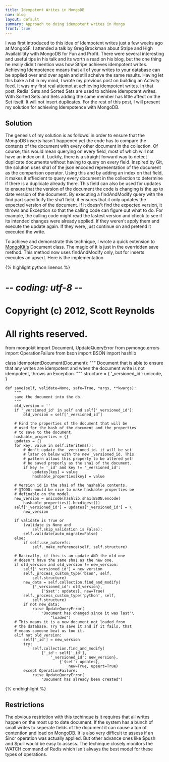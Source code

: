 ```yaml
---
title: Idempotent Writes in MongoDB
nav: blog
layout: default
summary: Approach to doing idempotent writes in Mongo
front: true
---
```

I was first introduced to this idea of Idempotent writes just a few weeks ago at MongoSF. I attended a talk by Greg Brockman about Stripe and High Availablitity with MongoDB for Fun and Profit. There were several interesting and useful tips in his talk and its worth a read on his blog, but the one thing he really didn't mention was how Stripe achieves idempotent writes. Achieving Idempotence means that all of your writes to your database can be applied over and over again and still acheive the same results. Having let this bake a bit in my mind, I wrote my previous post on building an Activity feed. It was my first real attempt at achieving idempotent writes. In that post, Redis' Sets and Sorted Sets are used to achieve idempotent writes. With Sorted Sets and Sets adding the same member has little affect on the Set itself. It will not insert duplicates. For the rest of this post, I will present my solution for achieving Idempotence with MongoDB.

Solution
--------

The genesis of my solution is as follows: in order to ensure that the MongoDB inserts hasn't happened yet the code has to compare the contents of the document with every other document in the collection. Of course, this would mean querying on every field, most of which will not have an index on it. Luckily, there is a straight forward way to detect duplicate documents without having to query on every field. Inspired by Git, the solution uses sha1 of the json encoded representation of the document as the comparison operator. Using this and by adding an index on that field, it makes it effiecient to query every document in the collection to determine if there is a duplicate already there. This field can also be used for updates to ensure that the version of the document the code is changing is the up to date version of the document. By executing a findAndModify query with the find part specificify the sha1 field, it ensures that it only updates the expected version of the document. If it doesn't find the expected version, it throws and Exception so that the calling code can figure out what to do. For example, the calling code might read the lastest version and check to see if its intended changes were already applied. If they weren't apply them and execute the update again. If they were, just continue on and pretend it executed the write.

To achieve and demonstrate this technique, I wrote a quick extension to [MongoKit's](http://namlook.github.io/mongokit/) Document class. The magic of it is just in the overridden save method. This method now uses findAndModify only, but for inserts executes an upsert. Here is the implementation

{% highlight python linenos %}
# -*- coding: utf-8 -*-
# Copyright (c) 2012, Scott Reynolds
# All rights reserved.

from mongokit import Document, UpdateQueryError
from pymongo.errors import OperationFailure
from bson import BSON
import hashlib

class IdempotentDocument(Document):
    """
    Document that is able to ensure that any writes are
    idempotent and when the document write is not
    idempotent, throws an Exception.
    """
    structure = {
        '_versioned_id': unicode,
    }

    def save(self, validate=None, safe=True, *args, **kwargs):
        """
        save the document into the db.
        """
        old_version = ''
        if '_versioned_id' in self and self['_versioned_id']:
            old_version = self['_versioned_id']

        # Find the properties of the document that will be
        # used for the hash of the document and the properties
        # to save to the document.
        hashable_properties = {}
        updates = {}
        for key, value in self.iteritems():
            # don't update the _versioned_id. it will be set
            # later on below with the new _versioned_id. This
            # pattern allows this property to be altered yet!
            # be saved properly as the sha1 of the document.
            if key != '_id' and key != '_versioned_id':
                updates[key] = value
                hashable_properties[key] = value

        # Version id is the sha1 of the hashable contents.
        # @TODO: would be nice to make hashable properties be
        # definable on the model.
        new_version = unicode(hashlib.sha1(BSON.encode(
            hashable_properties)).hexdigest())
        self['_versioned_id'] = updates['_versioned_id'] = \
            new_version

        if validate is True or
            (validate is None and
                self.skip_validation is False):
            self.validate(auto_migrate=False)
        else:
            if self.use_autorefs:
                self._make_reference(self, self.structure)

        # Basically, if this is an update AND the old one
        # doesn't have the same sha1 as the new one.
        if old_version and old_version != new_version:
            self['_versioned_id'] = new_version
            self._process_custom_type('bson', self,
                self.structure)
            new_data = self.collection.find_and_modify(
                {'_versioned_id': old_version},
                    {'$set': updates}, new=True)
            self._process_custom_type('python', self,
                self.structure)
            if not new_data:
                raise UpdateQueryError(
                    "Document has changed since it was last"\
                        "loaded")
        # This means it is a new document not loaded from
        # the database. Try to save it and if it fails, that
        # means someone beat us too it.
        elif not old_version:
            self['_id'] = new_version
            try:
                self.collection.find_and_modify(
                    {'_id': self['_id'],
                        '_versioned_id': new_version},
                            {'$set': updates},
                                new=True, upsert=True)
            except OperationFailure:
                raise UpdateQueryError(
                    "Document has already been created")
{% endhighlight %}

Restrictions
------------

The obvious restriction with this techinque is it requires that all writes happen on the most up to date document. If the system has a bunch of small writes to seperate fields of the document it can cause a ton of contention and load on MongoDB. It is also very difficult to assess if an $incr operation was actually applied. But other advance ones like $push and $pull would be easy to assess. The techinque closely monitors the WATCH command of Redis which isn't always the best model for these types of operations.
